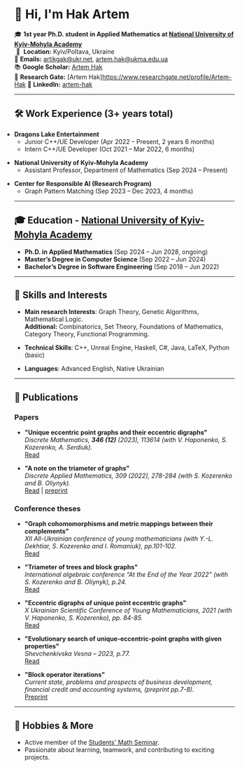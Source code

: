 # 👋 Hi, I'm Hak Artem

🎓 **1st year Ph.D. student in Applied Mathematics at [National University of Kyiv-Mohyla Academy](https://www.ukma.edu.ua/eng/)**\
&nbsp;📍&nbsp;&nbsp;**Location:** Kyiv/Poltava, Ukraine\
📧 **Emails:** [artikgak@ukr.net](mailto:artikgak@ukr.net), [artem.hak@ukma.edu.ua](mailto:artem.hak@ukma.edu.ua)\
📚 **Google Scholar:** [Artem Hak](https://scholar.google.com)\
🔎 **Research Gate:** [Artem Hak]https://www.researchgate.net/profile/Artem-Hak
🔗 **LinkedIn:** [artem-hak](https://www.linkedin.com/in/artem-hak-b025461a6)

---

## 🛠️ Work Experience (3+ years total)

<ul style="padding-left: 0; margin-bottom: 0;">
  <li>
    <strong>Dragons Lake Entertainment</strong>
    <ul style="margin-bottom: 0;">
      <li>Junior C++/UE Developer (Apr 2022 – Present, 2 years 6 months)</li>
      <li>Intern C++/UE Developer (Oct 2021 – Mar 2022, 6 months)</li>
    </ul>
  </li>
</ul>

<ul style="padding-left: 0; margin-bottom: 0;">
  <li>
    <strong>National University of Kyiv-Mohyla Academy</strong>
    <ul style="margin-bottom: 0;">
      <li>Assistant Professor, Department of Mathematics (Sep 2024 – Present)</li>
    </ul>
  </li>
</ul>

<ul style="padding-left: 0; margin-bottom: 0;">
  <li>
    <strong>Center for Responsible AI (Research Program)</strong>
    <ul style="margin-bottom: 0;">
      <li>Graph Pattern Matching (Sep 2023 – Dec 2023, 4 months)</li>
    </ul>
  </li>
</ul>

---

## 🎓 Education - [National University of Kyiv-Mohyla Academy](https://www.ukma.edu.ua/eng/)

- **Ph.D. in Applied Mathematics** (Sep 2024 – Jun 2028, ongoing)   
- **Master’s Degree in Computer Science** (Sep 2022 – Jun 2024)  
- **Bachelor’s Degree in Software Engineering** (Sep 2018 – Jun 2022)

---

## 🧠 Skills and Interests

- **Main research Interests**: Graph Theory, Genetic Algorithms, Mathematical Logic.\
  **Additional:** Combinatorics, Set Theory, Foundations of Mathematics, Category Theory, Functional Programming.

- **Technical Skills**:  C++, Unreal Engine, Haskell, C#, Java, LaTeX, Python (basic)

- **Languages**:  Advanced English, Native Ukrainian

---

## 📄 Publications

### Papers 

- **"Unique eccentric point graphs and their eccentric digraphs"**\
   *Discrete Mathematics, **346 (12)** (2023), 113614 (with V. Haponenko, S. Kozerenko, A. Serdiuk).*\
   [Read](https://www.sciencedirect.com/science/article/pii/S0012365X2300300X)

- **"A note on the triameter of graphs"**\
   *Discrete Applied Mathematics, 309 (2022), 278-284 (with S. Kozerenko and B. Oliynyk).*\
   [Read](https://www.sciencedirect.com/science/article/abs/pii/S0166218X21004881) | [preprint](https://arxiv.org/abs/2103.10806)

### Conference theses 

- **"Graph cohomomorphisms and metric mappings between their complements"**\
   *XII All-Ukrainian conference of young mathematicians (with Y.-L. Dekhtiar, S. Kozerenko and I. Romaniuk), pp.101-102.*\
   [Read](https://ekmair.ukma.edu.ua/server/api/core/bitstreams/5860ea4d-f1f6-404a-a2d6-5bf29283bae8/content)

- **"Triameter of trees and block graphs"**\
   *International algebraic conference “At the End of the Year 2022” (with S. Kozerenko and B. Oliynyk), p.24.*\
   [Read](https://www.imath.kiev.ua/~algebra/algebra2022/abstracts)

- **"Eccentric digraphs of unique point eccentric graphs"**\
   *X Ukrainian Scientific Conference of Young Mathematicians, 2021 (with V. Haponenko, S. Kozerenko), pp. 84-85.*\
   [Read](http://matan.kpi.ua/public/files/2021/ysXconf/ysXabstracts.pdf)

- **"Evolutionary search of unique-eccentric-point graphs with given properties"**\
   *Shevchenkivska Vesna – 2023, p.77.*\
   [Read](https://probability.knu.ua/shv2023/ShV_2023.pdf)

- **"Block operator iterations"**\
   *Current state, problems and prospects of business development, financial credit and accounting systems, (preprint pp.7-8).*\
   [Preprint](https://docs.google.com/document/d/1Z7XCDZkEUyx3IaNGK3WPWa8nxylM5d0197dQlJACSos/edit)

---

## 🌱 Hobbies & More

- Active member of the [Students' Math Seminar](https://www.facebook.com/studmathseminar).
- Passionate about learning, teamwork, and contributing to exciting projects.


<!--
**artikgak/artikgak** is a ✨ _special_ ✨ repository because its `README.md` (this file) appears on your GitHub profile.

Here are some ideas to get you started:

- 🔭 I’m currently working on ...
- 🌱 I’m currently learning ...
- 👯 I’m looking to collaborate on ...
- 🤔 I’m looking for help with ...
- 💬 Ask me about ...
- 📫 How to reach me: ...
- 😄 Pronouns: ...
- ⚡ Fun fact: ...
-->
